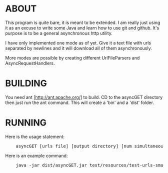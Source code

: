 # ABOUT

This program is quite bare, it is meant to be extended. I am really just using it as an excuse to 
write some Java and learn how to use git and github. It's purpose is to be a general asynchronous http
utility.

I have only implemented one mode as of yet. 
Give it a text file with urls separated by newlines and it will download all of them asynchronously.

More modes are possible by creating different UrlFileParsers and AsyncRequestHandlers.

# BUILDING

You need ant [http://ant.apache.org/] to build. CD to the asyncGET directory then just run the ant command.
This will create a 'bin' and a 'dist' folder. 

# RUNNING

Here is the usage statement:
<pre>
	asyncGET [urls_file] [output_directory] [num_simultaneous_connections]
</pre>

Here is an example command:
<pre>
	java -jar dist/asyncGET.jar test/resources/test-urls-small.txt myoutputdirectory 30
</pre>

 


